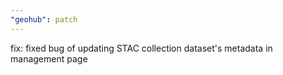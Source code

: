 ```yaml
---
"geohub": patch
---
```


fix: fixed bug of updating STAC collection dataset's metadata in management page
